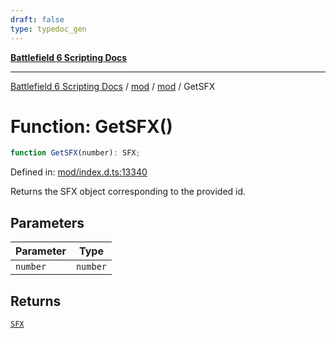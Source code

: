 ```yaml
---
draft: false
type: typedoc_gen
---
```


[**Battlefield 6 Scripting Docs**](../../../_index.md)

***

[Battlefield 6 Scripting Docs](../../../_index.md) / [mod](../../_index.md) / [mod](../_index.md) / GetSFX

# Function: GetSFX()

```ts
function GetSFX(number): SFX;
```

Defined in: [mod/index.d.ts:13340](https://github.com/battlefield-portal-community/portal-docs/blob/6d87e21c5922a3efb03c634dbe98e5fe6e797672/generators/santiago/mod/index.d.ts#L13340)

Returns the SFX object corresponding to the provided id.

## Parameters

| Parameter | Type |
| ------ | ------ |
| `number` | `number` |

## Returns

[`SFX`](../SFX/_index.md)
